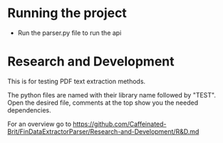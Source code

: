 # Running the project
- Run the parser.py file to run the api

# Research and Development
This is for testing PDF text extraction methods.

The python files are named with their library name followed by "TEST". Open the desired file, comments at the top show you the needed dependencies.

For an overview go to https://github.com/Caffeinated-Brit/FinDataExtractorParser/Research-and-Development/R&D.md
